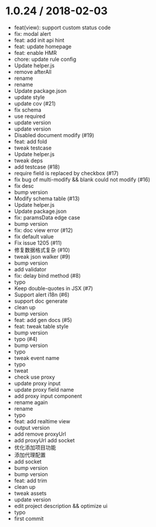 
1.0.24 / 2018-02-03
==================

  * feat(view): support custom status code
  * fix: modal alert
  * feat: add init api hint
  * feat: update homepage
  * feat: enable HMR
  * chore: update rule config
  * Update helper.js
  * remove afterAll
  * rename
  * rename
  * Update package.json
  * update style
  * update cov (#21)
  * fix schema
  * use required
  * update version
  * update version
  * Disabled document modify (#19)
  * feat: add fold
  * tweak testcase
  * Update helper.js
  * tweak deps
  * add testcase (#18)
  * require field is replaced by checkbox (#17)
  * fix bug of multi-modify && blank could not modify (#16)
  * fix desc
  * bump version
  * Modify schema table (#13)
  * Update helper.js
  * Update package.json
  * fix: paramsData edge case
  * bump version
  * fix: doc view error (#12)
  * fix default value
  * Fix issue 1205 (#11)
  * 修复数据格式复杂 (#10)
  * tweak json walker (#9)
  * bump version
  * add validator
  * fix: delay bind method (#8)
  * typo
  * Keep double-quotes in JSX (#7)
  * Support alert i18n (#6)
  * support doc generate
  * clean up
  * bump version
  * feat: add gen docs (#5)
  * feat: tweak table style
  * bump version
  * typo (#4)
  * bump version
  * typo
  * tweak event name
  * typo
  * tweat
  * check use proxy
  * update proxy input
  * update proxy field name
  * add proxy input component
  * rename again
  * rename
  * typo
  * feat: add realtime view
  * output version
  * add remove proxyUrl
  * add proxyUrl add socket
  * 优化添加项目功能
  * 添加代理配置
  * add socket
  * bump version
  * bump version
  * feat: add trim
  * clean up
  * tweak assets
  * update version
  * edit project description && optimize ui
  * typo
  * first commit
